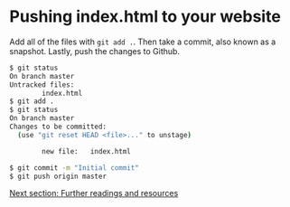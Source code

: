 # Pushing index.html to your website

Add all of the files with `git add .`. Then take a commit, also known
as a snapshot. Lastly, push the changes to Github.

```bash
$ git status
On branch master
Untracked files:
        index.html
$ git add .
$ git status
On branch master
Changes to be committed:
  (use "git reset HEAD <file>..." to unstage)

        new file:   index.html

$ git commit -m "Initial commit"
$ git push origin master
```
[Next section: Further readings and resources](https://github.com/andytechyon/andytechyon.github.io/blob/master/resources/12-Resources-Readings.md)
